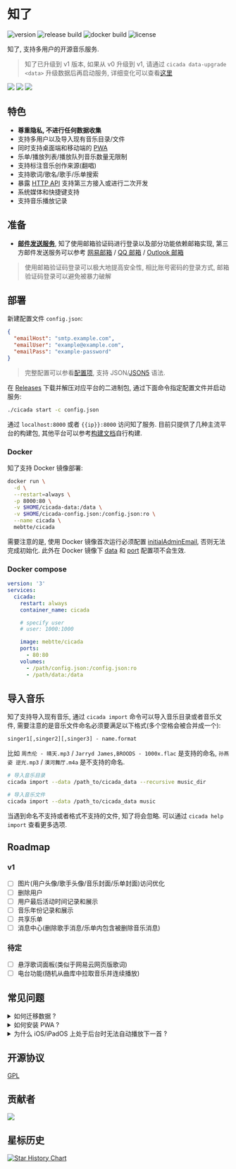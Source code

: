 # 知了

![version](https://img.shields.io/github/v/release/mebtte/cicada?style=for-the-badge)
![release build](https://img.shields.io/github/actions/workflow/status/mebtte/cicada/build_and_release.yaml?label=release%20build&style=for-the-badge)
![docker build](https://img.shields.io/github/actions/workflow/status/mebtte/cicada/docker_build_and_push.yaml?label=docker%20build&style=for-the-badge)
![license](https://img.shields.io/github/license/mebtte/cicada?style=for-the-badge)

知了, 支持多用户的开源音乐服务.

> 知了已升级到 v1 版本, 如果从 v0 升级到 v1, 请通过 `cicada data-upgrade <data>` 升级数据后再启动服务, 详细变化可以查看[这里](./apps/server/src/commands/data_upgrade.ts)

![](./docs/thumbnail_1.png)
![](./docs/thumbnail_2.png)
![](./docs/thumbnail_3.png)

## 特色

- **尊重隐私, 不进行任何数据收集**
- 支持多用户以及导入现有音乐目录/文件
- 同时支持桌面端和移动端的 [PWA](https://developer.mozilla.org/docs/Web/Progressive_web_apps)
- 乐单/播放列表/播放队列音乐数量无限制
- 支持标注音乐创作来源(翻唱)
- 支持歌词/歌名/歌手/乐单搜索
- 暴露 [HTTP API](./apps/pwa/src/server) 支持第三方接入或进行二次开发
- 系统媒体和快捷键支持
- 支持音乐播放记录

## 准备

- **[邮件发送服务](https://zh.wikipedia.org/wiki/%E7%AE%80%E5%8D%95%E9%82%AE%E4%BB%B6%E4%BC%A0%E8%BE%93%E5%8D%8F%E8%AE%AE)**, 知了使用邮箱验证码进行登录以及部分功能依赖邮箱实现, 第三方邮件发送服务可以参考 [网易邮箱](https://note.youdao.com/ynoteshare/index.html?id=f9fef46114fb922b45460f4f55d96853) / [QQ 邮箱](https://service.mail.qq.com/cgi-bin/help?subtype=1&id=28&no=1001256) / [Outlook 邮箱](https://support.microsoft.com/zh-cn/office/pop-imap-%E5%92%8C-smtp-%E8%AE%BE%E7%BD%AE-8361e398-8af4-4e97-b147-6c6c4ac95353)

> 使用邮箱验证码登录可以极大地提高安全性, 相比账号密码的登录方式, 邮箱验证码登录可以避免被暴力破解

## 部署

新建配置文件 `config.json`:

```json
{
  "emailHost": "smtp.example.com",
  "emailUser": "example@example.com",
  "emailPass": "example-password"
}
```

> 完整配置可以参看[配置项](./docs/config/index.md), 支持 JSON/[JSON5](https://json5.org) 语法.

在 [Releases](https://github.com/mebtte/cicada/releases) 下载并解压对应平台的二进制包, 通过下面命令指定配置文件并启动服务:

```sh
./cicada start -c config.json
```

通过 `localhost:8000` 或者 `{{ip}}:8000` 访问知了服务. 目前只提供了几种主流平台的构建包, 其他平台可以参考[构建文档](./docs/build/index.md)自行构建.

### Docker

知了支持 Docker 镜像部署:

```sh
docker run \
  -d \
  --restart=always \
  -p 8000:80 \
  -v $HOME/cicada-data:/data \
  -v $HOME/cicada-config.json:/config.json:ro \
  --name cicada \
  mebtte/cicada
```

需要注意的是, 使用 Docker 镜像首次运行必须配置 [initialAdminEmail](./docs/config/index.md#initialadminemail), 否则无法完成初始化. 此外在 Docker 镜像下 [data](./docs/config/index.md#data) 和 [port](./docs/config/index.md#port) 配置项不会生效.

### Docker compose

```yml
version: '3'
services:
  cicada:
    restart: always
    container_name: cicada

    # specify user
    # user: 1000:1000

    image: mebtte/cicada
    ports:
      - 80:80
    volumes:
      - /path/config.json:/config.json:ro
      - /path/data:/data
```

## 导入音乐

知了支持导入现有音乐, 通过 `cicada import` 命令可以导入音乐目录或者音乐文件, 需要注意的是音乐文件命名必须要满足以下格式(多个空格会被合并成一个):

```txt
singer1[,singer2][,singer3] - name.format
```

比如 `周杰伦 - 晴天.mp3` / `Jarryd James,BROODS - 1000x.flac` 是支持的命名, `孙燕姿 逆光.mp3` / `漠河舞厅.m4a` 是不支持的命名.

```sh
# 导入音乐目录
cicada import --data /path_to/cicada_data --recursive music_dir

# 导入音乐文件
cicada import --data /path_to/cicada_data music
```

当遇到命名不支持或者格式不支持的文件, 知了将会忽略. 可以通过 `cicada help import` 查看更多选项.

## Roadmap

### v1

- [ ] 图片(用户头像/歌手头像/音乐封面/乐单封面)访问优化
- [ ] 删除用户
- [ ] 用户最后活动时间记录和展示
- [ ] 音乐年份记录和展示
- [ ] 共享乐单
- [ ] 消息中心(删除歌手消息/乐单内包含被删除音乐消息)

### 待定

- [ ] 悬浮歌词面板(类似于网易云网页版歌词)
- [ ] 电台功能(随机从曲库中拉取音乐并连续播放)

## 常见问题

<details>
  <summary>如何迁移数据 ?</summary>

知了所有数据都位于 `{{data}}` 目录下, 将 `{{data}}` 目录复制或者移动即可完成迁移.

</details>

<details>
  <summary>如何安装 PWA ?</summary>

[PWA](https://developer.mozilla.org/docs/Web/Progressive_web_apps) 仅支持 `HTTPS` 或者 `localhost`, 知了目前暂不支持配置 `HTTPS`, 请使用 `nginx` 之类的工具进行 `HTTPS` 反向代理. Chrome 下安装方法请查看[教程](https://support.google.com/chrome/answer/9658361?hl=en&co=GENIE.Platform%3DDesktop).

</details>

<details>
  <summary>为什么 iOS/iPadOS 上处于后台时无法自动播放下一首 ?</summary>

目前 Safari 对 PWA 支持度较低, 当页面处于后台时会暂停 JavaScript 的执行导致无法自动下一首, 需要等待 Safari 提高对 PWA 的支持才能解决相关问题.

</details>

## 开源协议

[GPL](./license)

## 贡献者

<a href="https://github.com/mebtte/cicada/graphs/contributors">
  <img src="https://contrib.rocks/image?repo=mebtte/cicada" />
</a>

## 星标历史

[![Star History Chart](https://api.star-history.com/svg?repos=mebtte/cicada&type=Timeline)](https://star-history.com/#mebtte/cicada&Timeline)
